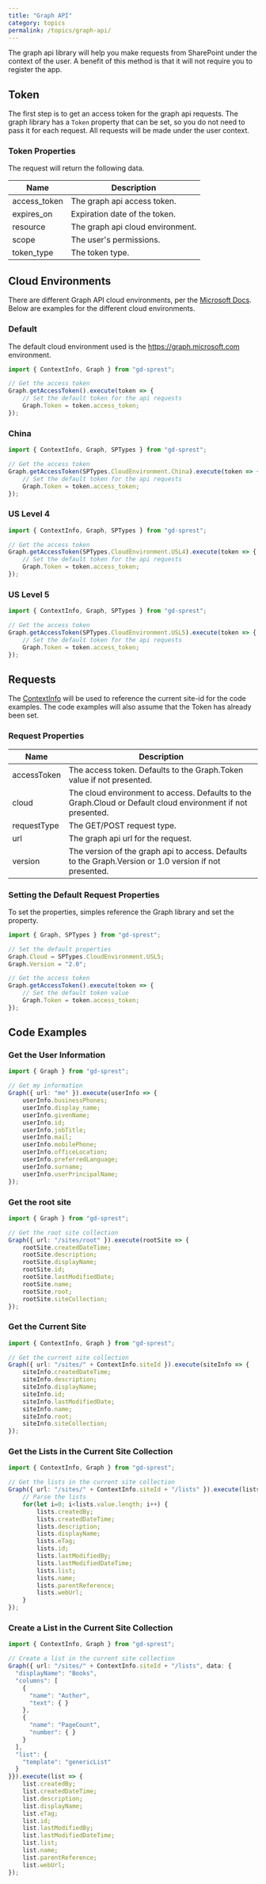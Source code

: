 ```yaml
---
title: "Graph API"
category: topics
permalink: /topics/graph-api/
---
```

The graph api library will help you make requests from SharePoint under the context of the user. A benefit of this method is that it will not require you to register the app.

## Token

The first step is to get an access token for the graph api requests. The graph library has a `Token` property that can be set, so you do not need to pass it for each request. All requests will be made under the user context.

### Token Properties

The request will return the following data.

| Name | Description |
| --- | --- |
| access_token | The graph api access token. |
| expires_on | Expiration date of the token. |
| resource | The graph api cloud environment. |
| scope | The user's permissions. |
| token_type | The token type. |

## Cloud Environments

There are different Graph API cloud environments, per the [Microsoft Docs](https://docs.microsoft.com/en-us/graph/deployments#microsoft-graph-and-graph-explorer-service-root-endpoints). Below are examples for the different cloud environments.

### Default

The default cloud environment used is the https://graph.microsoft.com environment.


```ts
import { ContextInfo, Graph } from "gd-sprest";

// Get the access token
Graph.getAccessToken().execute(token => {
    // Set the default token for the api requests
    Graph.Token = token.access_token;
});
```

### China

```ts
import { ContextInfo, Graph, SPTypes } from "gd-sprest";

// Get the access token
Graph.getAccessToken(SPTypes.CloudEnvironment.China).execute(token => {
    // Set the default token for the api requests
    Graph.Token = token.access_token;
});
```

### US Level 4

```ts
import { ContextInfo, Graph, SPTypes } from "gd-sprest";

// Get the access token
Graph.getAccessToken(SPTypes.CloudEnvironment.USL4).execute(token => {
    // Set the default token for the api requests
    Graph.Token = token.access_token;
});
```

### US Level 5

```ts
import { ContextInfo, Graph, SPTypes } from "gd-sprest";

// Get the access token
Graph.getAccessToken(SPTypes.CloudEnvironment.USL5).execute(token => {
    // Set the default token for the api requests
    Graph.Token = token.access_token;
});
```

## Requests

The [ContextInfo](/topics/context-info) will be used to reference the current site-id for the code examples. The code examples will also assume that the Token has already been set.

### Request Properties

| Name | Description |
| --- | --- |
| accessToken | The access token. Defaults to the Graph.Token value if not presented. |
| cloud | The cloud environment to access. Defaults to the Graph.Cloud or Default cloud environment if not presented. |
| requestType | The GET/POST request type. |
| url | The graph api url for the request. |
| version | The version of the graph api to access. Defaults to the Graph.Version or 1.0 version if not presented. |

### Setting the Default Request Properties

To set the properties, simples reference the Graph library and set the property.

```ts
import { Graph, SPTypes } from "gd-sprest";

// Set the default properties
Graph.Cloud = SPTypes.CloudEnvironment.USL5;
Graph.Version = "2.0";

// Get the access token
Graph.getAccessToken().execute(token => {
    // Set the default token value
    Graph.Token = token.access_token;
});
```

## Code Examples

### Get the User Information

```ts
import { Graph } from "gd-sprest";

// Get my information
Graph({ url: "me" }).execute(userInfo => {
    userInfo.businessPhones;
    userInfo.display_name;
    userInfo.givenName;
    userInfo.id;
    userInfo.jobTitle;
    userInfo.mail;
    userInfo.mobilePhone;
    userInfo.officeLocation;
    userInfo.preferredLanguage;
    userInfo.surname;
    userInfo.userPrincipalName;
});
```

### Get the root site

```ts
import { Graph } from "gd-sprest";

// Get the root site collection
Graph({ url: "/sites/root" }).execute(rootSite => {
    rootSite.createdDateTime;
    rootSite.description;
    rootSite.displayName;
    rootSite.id;
    rootSite.lastModifiedDate;
    rootSite.name;
    rootSite.root;
    rootSite.siteCollection;
});
```

### Get the Current Site

```ts
import { ContextInfo, Graph } from "gd-sprest";

// Get the current site collection
Graph({ url: "/sites/" + ContextInfo.siteId }).execute(siteInfo => {
    siteInfo.createdDateTime;
    siteInfo.description;
    siteInfo.displayName;
    siteInfo.id;
    siteInfo.lastModifiedDate;
    siteInfo.name;
    siteInfo.root;
    siteInfo.siteCollection;
});
```

### Get the Lists in the Current Site Collection

```ts
import { ContextInfo, Graph } from "gd-sprest";

// Get the lists in the current site collection
Graph({ url: "/sites/" + ContextInfo.siteId + "/lists" }).execute(lists => {
    // Parse the lists
    for(let i=0; i<lists.value.length; i++) {
        lists.createdBy;
        lists.createdDateTime;
        lists.description;
        lists.displayName;
        lists.eTag;
        lists.id;
        lists.lastModifiedBy;
        lists.lastModifiedDateTime;
        lists.list;
        lists.name;
        lists.parentReference;
        lists.webUrl;
    }
});
```

### Create a List in the Current Site Collection

```ts
import { ContextInfo, Graph } from "gd-sprest";

// Create a list in the current site collection
Graph({ url: "/sites/" + ContextInfo.siteId + "/lists", data: {
  "displayName": "Books",
  "columns": [
    {
      "name": "Author",
      "text": { }
    },
    {
      "name": "PageCount",
      "number": { }
    }
  ],
  "list": {
    "template": "genericList"
  }
}}).execute(list => {
    list.createdBy;
    list.createdDateTime;
    list.description;
    list.displayName;
    list.eTag;
    list.id;
    list.lastModifiedBy;
    list.lastModifiedDateTime;
    list.list;
    list.name;
    list.parentReference;
    list.webUrl;
});
```